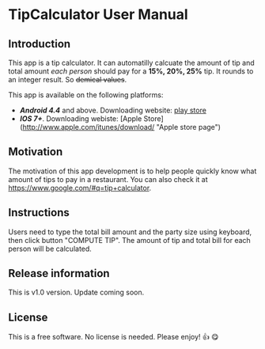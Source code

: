 # TipCalculator User Manual

## Introduction

This app is a tip calculator. It can automatilly calcuate the amount of tip and total amount _each person_ should pay for a **15%, 20%, 25%** tip. 
It rounds to an integer result. So ~~demical values~~. 

This app is available on the following platforms:
 - **_Android 4.4_** and above. Downloading website: [play store](http://play.google.com/store)
 - **_IOS 7+_**. Downloading webiste: [Apple Store] (http://www.apple.com/itunes/download/ "Apple store page")


## Motivation

The motivation of this app development is to help people quickly know what amount of tips to pay in a restaurant. You can also check it at <https://www.google.com/#q=tip+calculator>.

## Instructions

Users need to type the total bill amount and the party size using keyboard, then click button "COMPUTE TIP". The amount of tip and total bill for each person will be calculated.

## Release information

This is v1.0 version. Update coming soon.

## License

This is a free software. No license is needed. Please enjoy! :+1: :yum:
